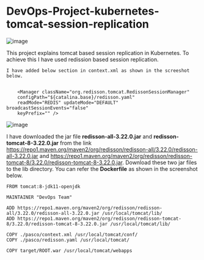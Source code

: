 # DevOps-Project-kubernetes-tomcat-session-replication

![image](https://github.com/user-attachments/assets/c6d28da7-29f8-4177-8f4a-06524ae3935b)

This project explains tomcat based session replication in Kubernetes. To achieve this I have used redission based session replication. 
```
I have added below section in context.xml as shown in the screeshot below.


    <Manager className="org.redisson.tomcat.RedissonSessionManager"
    configPath="${catalina.base}/redisson.yaml"
    readMode="REDIS" updateMode="DEFAULT" broadcastSessionEvents="false"
    keyPrefix="" />
```
![image](https://github.com/user-attachments/assets/6bdbb9fa-d260-4695-8b85-063634e3aa37)

I have downloaded the jar file **redisson-all-3.22.0.jar** and **redisson-tomcat-8-3.22.0.jar** from the link https://repo1.maven.org/maven2/org/redisson/redisson-all/3.22.0/redisson-all-3.22.0.jar and https://repo1.maven.org/maven2/org/redisson/redisson-tomcat-8/3.22.0/redisson-tomcat-8-3.22.0.jar. Download these two jar files to the lib directory. You can refer the **Dockerfile** as shown in the screenshot below.
```
FROM tomcat:8-jdk11-openjdk 

MAINTAINER "DevOps Team"

ADD https://repo1.maven.org/maven2/org/redisson/redisson-all/3.22.0/redisson-all-3.22.0.jar /usr/local/tomcat/lib/
ADD https://repo1.maven.org/maven2/org/redisson/redisson-tomcat-8/3.22.0/redisson-tomcat-8-3.22.0.jar /usr/local/tomcat/lib/

COPY ./pasco/context.xml /usr/local/tomcat/conf/
COPY ./pasco/redisson.yaml /usr/local/tomcat/

COPY target/ROOT.war /usr/local/tomcat/webapps
```

